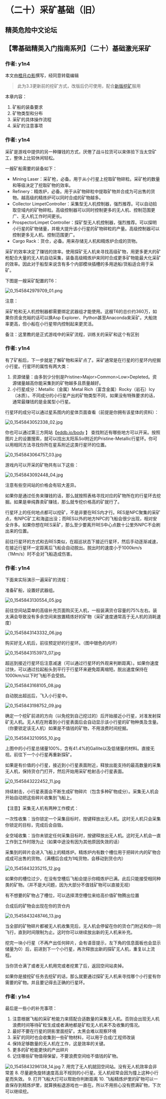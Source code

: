 # （二十）采矿基础（旧）

## 精英危险中文论坛

## 【零基础精英入门指南系列】（二十）基础激光采矿

### 作者: y1n4

本文由[橙月の影](https://tieba.baidu.com/p/4941231396)撰写，经同意转载编辑

> 此为3.3更新前的挖矿方式，改版后仍可使用，配合[新版挖矿](https://forum.elitedanger.cn/d/134-beyond)服用

本章内容：

1. 矿船的装备要求
2. 矿物类型和分布
3. 采矿的具体操作流程
4. 采矿的注意事项

### 作者: y1n4

采矿是游戏中提供的另一种赚钱的方式，厌倦了战斗拉货可以来体验下当太空矿工，整体上比较休闲轻松。

一艘矿船需要的装备如下：

* Mining Laser：采矿枪，必备。用于从小行星上挖取矿物碎粒。采矿枪的数量和等级决定了挖取矿物的效率。
* Refinery：精炼炉，必备。用于从矿物碎粒中提取矿物并合成为可出售的货物。越高级的精炼炉可以同时合成的矿物越多。
* Collector LimpetController：采集型无人机控制器，强烈推荐。可以自动拾取空域内的矿物碎粒。高级控制器可以同时控制更多的无人机、控制范围更广、无人机工作时间更长。
* ProspectorLimpet Controller：探矿型无人机控制器，强烈推荐。可以探明小行星的矿物储量，并极大提升该小行星的矿物碎粒的产量。高级控制器可以控制更多无人机、控制范围更广。
* Cargo Rack：货仓，必备。用来存储无人机和精炼炉合成的货物。

采矿的效率决定了赚钱的效率。使用探矿无人机来寻找高级矿物，用更多更大的矿枪配合大量的无人机自动采集，装备高级精炼炉来同时合成更多矿物能最大化采矿的效率。因此对于船型来说含有多个内部模块插槽的多用途船/货船适合用于采矿。

下图是一艘采矿配置的T6：

![0\_1545842979709\_01.png](https://cdn.elitedanger.cn/Fm1-Tj2_770K8sRwgRgPxWIShVR3.png)

注意：

采矿枪和无人机控制器都需要绑定武器组才能使用。这艘T6的总价约360万，如果你资金充裕的话可以换Asp Explorer、Python甚至Anaconda来采矿。大船效率更高，但小船在小行星带内控制起来更灵活。

备注：这里教的是正式游戏中的采矿流程，训练关的采矿和这个有区别

### 作者: y1n4

有了矿船后，下一步就是了解矿物和采矿点了。采矿通常是在行星的行星环内挖掘小行星。行星环的属性有两大类：

1. 资源储量：由多到少分别是Pristine&gt;Major&gt;Common&gt;Low&gt;Depleted。资源储量越高你能采集到的矿物越多且质量越好。
2. 小行星成分：Metallic（金属）Metal Rich（富含金属）Rocky（岩石）Icy（冰质）。不同成分的小行星产出的矿物类型不同，如果没有特殊要求的话，通常最赚钱的是金属型小行星。

行星环的成分可以通过星系图内的星体页面查看（前提是你拥有该星体的资料）：

![0\_1545843052338\_02.jpg](https://cdn.elitedanger.cn/Fmo41iQ81kxkji_KPgpa5Czuwwta.jpg)

你也可以通过第三方网站【[eddb.io/body](http://eddb.io/body) 】 查找附近有哪些地方可以开采。按照图片上的设置搜索，就可以找出太阳系Sol附近的Pristine-Metallic行星环。你可以用相同方法寻找你所在星系附近这类行星环的位置。

![0\_1545843064757\_03.jpg](https://cdn.elitedanger.cn/FpZBfXhI8OnRrSWOAFTgr798lwME.jpg)

游戏内可以开采的矿物共有以下这些：

![0\_1545843092448\_04.jpg](https://cdn.elitedanger.cn/FrECMoex-N5SW_-7mbK4PtHUGuCr.jpg)

注意有些空间站的价格会有较大差异。

如果你是通过任务来赚钱的话，那么就按照表格寻找对应的矿物所在的行星环去挖掘。如果是单纯靠卖矿赚钱，那么就专挖价格高的矿就行了。

行星环上的任何地点都可以挖矿，不是非要在RES内才行。RES是NPC聚集的采矿点，有NPC矿工和海盗出没；而RES以外的地方NPC的飞船会很少出现，相对安全许多。如果你想在RES采矿，那么至少要离开RES中心点数十公里外NPC不会刷出来的位置。

前往行星环的方式和去RES类似，在超巡状态下接近行星环，然后手动逐渐减速，在接近行星环一定距离后飞船会自动脱出。脱出时的速度小于1000km/s（1Mm/s）时不会对飞船造成伤害。

### 作者: y1n4

下面来实际演示一遍采矿的流程：

准备矿船，设置好武器组。

![0\_1545843130554\_05.jpg](https://cdn.elitedanger.cn/FpSQEUKsDqae8TJeYMwuCmDJ6Qf0.jpg)

前往空间站菜单的高级补充页面购买无人机，一般装满货仓容量的75%左右。装太满会导致没有多余空间来放置精炼好的矿物（采矿速度通常高于无人机的消耗速度）

![0\_1545843143332\_06.jpg](https://cdn.elitedanger.cn/FiWVImGAodREHvojj40AMgREfNnx.jpg)

购买好无人机后，前往预定好的行星环。（图中银色的内环）

![0\_1545843153973\_07.jpg](https://cdn.elitedanger.cn/FtmvlLGoH9drBHwG_iVWrcMyk7aN.jpg)

超巡到接近行星环后注意减速（可以通过行星环的外观来判断距离）。如果你速度过快，可以通过拉起船头到平行于行星环来避免距离缩短。脱出速度保持在1000km/s以下时飞船不会受损。

![0\_1545843168105\_08.jpg](https://cdn.elitedanger.cn/FggDlBHMKeOReYY3ZeJdHNKVAVLE.jpg)

自动脱出超巡后，飞入小行星中。

![0\_1545843198752\_09.jpg](https://cdn.elitedanger.cn/FrBtFk9-EySsPSBJ-xzv0BDJlI4p.jpg)

确定一个挖矿前进的方向（以免挖到自己挖过的）后开始接近小行星，对准发射探矿无人机。无人机在附着到小行星表面后会自动显示该小行星的矿物种类及含量。（你要锁定该无人机）如果是不值钱的矿物，不用浪费时间挖掘。

![0\_1545843210955\_10.jpg](https://cdn.elitedanger.cn/Funec56HYIceFce2NHafnc1XYAv1.jpg)

上图中的小行星总储量100%，含有41.4%的Gallite以及低储量的材料。直接无视。前往下一个小行星再重新探矿。

如果是有价值的小行星，接近到小行星表面附近，释放出能支持的最高数量的采集无人机，保持货仓门打开，然后开始用采矿枪射击小行星表面。

![0\_1545843222452\_11.jpg](https://cdn.elitedanger.cn/Fs39UPn7m1N403CWMXfQqRkwIg3e.jpg)

持续射击，小行星表面会不断生成矿物碎片（包含多种矿物成分）。采集无人机会开始自动把这些碎片收集到飞船上。

【注意】采集无人机有两种工作模式：

一次性收集：当你锁定一个采集目标时，按键释放出无人机。这时无人机只会采集你锁定的目标，完成后会自毁。

全空域收集：当你未锁定任何采集目标时，按键释放出无人机。这时无人机会一直工作到工作时限为止（如果中途没有因为其他原因失效的话）

采集到的碎片会进入飞船上的精炼炉。精炼炉内有数个槽位用于把碎片内的矿物合成成可出售的货物。（满槽后合成为1吨货物，会移动到货仓内）

![0\_1545843235215\_12.jpg](https://cdn.elitedanger.cn/Fnvu20OsUliFkMLTt9E685NwBiDY.jpg)

如果你的槽位过少，在没有空槽后飞船会提示你精炼炉已满。此后只能接受相同种类的矿物。（并不是大问题，因为大部分不值钱矿物可以直接无视）

有不想要的矿物占了槽位，可以选择清空槽位来给高价值矿物腾出位置

合成后的矿物会出现在你的货仓内

![0\_1545843248746\_13.jpg](https://cdn.elitedanger.cn/FrDlsZ28uhAn4DWtb1YyMY107Uvv.jpg)

当全部的矿物碎片都被无人机收集完后，无人机会停留在你的货仓门附近和你一同飞行，直到时间限制为止。这时你可以继续放出新的无人机来补充。

挖完一块小行星（不再产出任何碎片，会有语音提示，左下角的信息面板也会显示储量为0）后，前进到下一个小行星，再次释放出新的探矿无人机，重复以上流程。

当你货仓满了或者无人机用完或者挖累了后，返回空间站卖掉。

如果你是接挖矿任务去挖矿的话，那么就要通过探矿无人机来寻找哪个小行星有你需要的矿物。并且要记得去正确的行星环。

### 作者: y1n4

最后是一些小的补充事项：

1. 注意根据飞船的采矿枪能力来搭配合适数量的采集无人机。否则会出现无人机浪费时间等待矿粒生成或者满地都是矿粒无人机来不及收集的情况。
2. 最好不要在行星的阴影里面挖矿。太黑会难以观察环境
3. 采矿的同时也会收集到一些矿物材料，可以用于合成/工程师改装
4. 保持足够数量的无人机在工作，这是效率的关键。
5. 更多的矿枪能更快的产出碎片
6. 记住哪些矿物值得保留，不要浪费空间给不值钱的矿物。   

![0\_1545843296138\_14.jpg](https://cdn.elitedanger.cn/FjMa6SxQhrrXi1sVBU_AhdsRre6X.jpg) 7. 用完了无人机就回空间站。没有无人机效率会非常差 8. 尽量避免旋转速度高且不规则的小行星。无人机经常会因为撞上这种小行星而失效。 9. 打开飞船大灯可以帮助你判断距离 10. 飞船精炼炉里的矿物可以一直保存到精炼炉里，就算换船退游戏也一直在。所以不用担心没有攒满矿物，下次可以继续挖。


